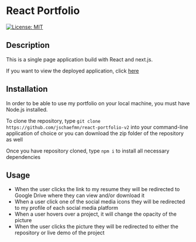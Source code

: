 # React Portfolio
[![License: MIT](https://img.shields.io/badge/License-MIT-yellow.svg)](https://opensource.org/licenses/MIT)

## Description
This is a single page application build with React and next.js.

If you want to view the deployed application, click <a href="https://desolate-fjord-39755.herokuapp.com/" target="_blank">here</a>

## Installation
In order to be able to use my portfolio on your local machine, you must have Node.js installed.

To clone the repository, type `git clone https://github.com/jschaefmn/react-portfolio-v2` into your command-line application of choice or you can download the zip folder of the repository as well

Once you have repository cloned, type `npm i` to install all necessary dependencies

## Usage
- When the user clicks the link to my resume they will be redirected to Google Drive where they can view and/or download it
- When a user click one of the social media icons they will be redirected to my profile of each social media platform
- When a user hovers over a project, it will change the opacity of the picture
- When the user clicks the picture they will be redirected to either the repository or live demo of the project
